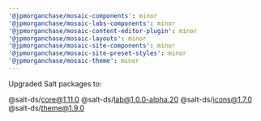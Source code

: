 ```yaml
---
'@jpmorganchase/mosaic-components': minor
'@jpmorganchase/mosaic-labs-components': minor
'@jpmorganchase/mosaic-content-editor-plugin': minor
'@jpmorganchase/mosaic-layouts': minor
'@jpmorganchase/mosaic-site-components': minor
'@jpmorganchase/mosaic-site-preset-styles': minor
'@jpmorganchase/mosaic-theme': minor
---
```


Upgraded Salt packages to:

@salt-ds/core@1.11.0
@salt-ds/lab@1.0.0-alpha.20
@salt-ds/icons@1.7.0
@salt-ds/theme@1.9.0
